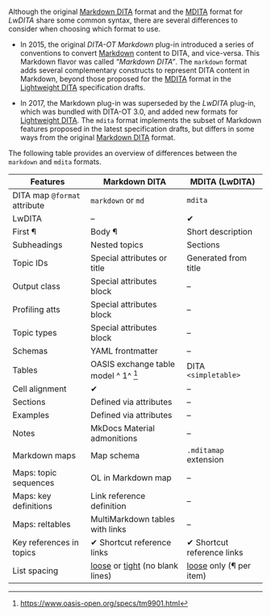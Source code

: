 Although the original [Markdown DITA](./Markdown-DITA-syntax.md) format and the [MDITA](./MDITA-syntax.md) format for _LwDITA_ share some common syntax, there are several differences to consider when choosing which format to use.

<!-- Re-use short descriptions from syntax topics -->

- In 2015, the original _DITA-OT Markdown_ plug-in introduced a series of conventions to convert [Markdown] content to DITA, and vice-versa. This Markdown flavor was called _“Markdown DITA”_. The `markdown` format adds several complementary constructs to represent DITA content in Markdown, beyond those proposed for the [MDITA](./MDITA-syntax.md) format in the [Lightweight DITA][LwDITA] specification drafts.

- In 2017, the Markdown plug-in was superseded by the _LwDITA_ plug-in, which was bundled with DITA-OT 3.0, and added new formats for [Lightweight DITA][LwDITA]. The `mdita` format implements the subset of Markdown features proposed in the latest specification drafts, but differs in some ways from the original [Markdown DITA](./Markdown-DITA-syntax.md) format.

The following table provides an overview of differences between the `markdown` and `mdita` formats.

| Features                     | Markdown DITA                        | MDITA (LwDITA)              |
| ---------------------------- | ------------------------------------ | --------------------------- |
| DITA map `@format` attribute | `markdown` or `md`                   | `mdita`                     |
| LwDITA                       | –                                    | ✔                          |
| First ¶                      | Body ¶                               | Short description           |
| Subheadings                  | Nested topics                        | Sections                    |
| Topic IDs                    | Special attributes or title          | Generated from title        |
| Output class                 | Special attributes block             | –                           |
| Profiling atts               | Special attributes block             | –                           |
| Topic types                  | Special attributes block             | –                           |
| Schemas                      | YAML frontmatter                     | –                           |
| Tables                       | OASIS exchange table model ^ 1^ [^1] | DITA `<simpletable>`        |
| Cell alignment               | ✔                                   | –                           |
| Sections                     | Defined via attributes               | –                           |
| Examples                     | Defined via attributes               | –                           |
| Notes                        | MkDocs Material admonitions          | –                           |
| Markdown maps                | Map schema                           | `.mditamap` extension       |
| Maps: topic sequences        | OL in Markdown map                   | –                           |
| Maps: key definitions        | Link reference definition            | –                           |
| Maps: reltables              | MultiMarkdown tables with links      | –                           |
| Key references in topics     | ✔ Shortcut reference links          | ✔ Shortcut reference links |
| List spacing                 | [loose] or [tight] (no blank lines)  | [loose] only (¶ per item)   |

[Markdown]: https://daringfireball.net/projects/markdown/
[LwDITA]: https://docs.oasis-open.org/dita/LwDITA/v1.0/cn01/
[loose]: https://spec.commonmark.org/0.30/#loose
[tight]: https://spec.commonmark.org/0.30/#tight

[^1]: <https://www.oasis-open.org/specs/tm9901.html>
